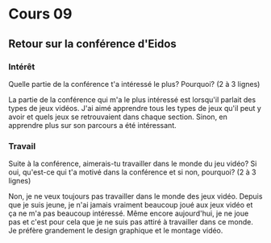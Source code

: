 # Cours 09 
## Retour sur la conférence d'Eidos

### Intérêt
Quelle partie de la conférence t'a intéressé le plus? Pourquoi? (2 à 3 lignes) 

La partie de la conférence qui m'a le plus intéressé est lorsqu'il parlait des types de jeux vidéos. J'ai aimé apprendre tous les types de jeux qu'il peut y avoir et quels jeux se retrouvaient dans chaque section. Sinon, en apprendre plus sur son parcours a été intéressant.

### Travail
Suite à la conférence, aimerais-tu travailler dans le monde du jeu vidéo? Si oui, qu'est-ce qui t'a motivé dans la conférence et si non, pourquoi? (2 à 3 lignes)

Non, je ne veux toujours pas travailler dans le monde des jeux vidéo. Depuis que je suis jeune, je n'ai jamais vraiment beaucoup joué aux jeux vidéo et ça ne m'a pas beaucoup intéressé. Même encore aujourd'hui, je ne joue pas et c'est pour cela que je ne suis pas attiré à travailler dans ce monde. Je préfère grandement le design graphique et le montage vidéo. 
